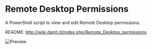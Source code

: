 # Remote Desktop Permissions

A PowerShell script to view and edit Remote Desktop permissions.

README: http://wiki.danit.nl/index.php/Remote_Desktop_permissions

![Preview](http://wiki.danit.nl/images/2/29/RDPermissions-2.png)
